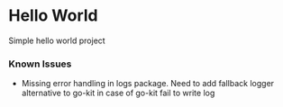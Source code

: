 # Hello World

Simple hello world project

### Known Issues

- Missing error handling in logs package. Need to add fallback logger alternative to go-kit in case of go-kit fail to write log 